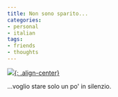 ```yaml
---
title: Non sono sparito...
categories:
- personal
- italian
tags:
- friends
- thoughts
---
```

[![]({{site.url}}/images/luciano.jpg){: .align-center}]({{site.url}}/images/luciano.jpg)

...voglio stare solo un po' in silenzio.

